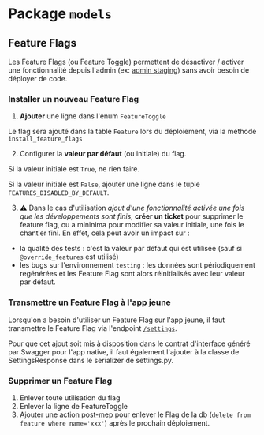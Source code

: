 # Package `models`

## Feature Flags

Les Feature Flags (ou Feature Toggle) permettent de désactiver / activer une fonctionnalité depuis l'admin (ex: [admin staging](https://backend.staging.passculture.team/pc/back-office/feature/)) sans avoir besoin de déployer de code.

### Installer un nouveau Feature Flag

1. **Ajouter** une ligne dans l'enum `FeatureToggle`

Le flag sera ajouté dans la table `Feature` lors du déploiement, via la méthode `install_feature_flags`

2. Configurer la **valeur par défaut** (ou initiale) du flag.

Si la valeur initiale est `True`, ne rien faire.

Si la valeur initiale est `False`, ajouter une ligne dans le tuple `FEATURES_DISABLED_BY_DEFAULT`.

3. ⚠️ Dans le cas d'utilisation _ajout d'une fonctionnalité activée une fois que les développements sont finis_, **créer un ticket** pour supprimer le feature flag, ou a mininima pour modifier sa valeur initiale, une fois le chantier fini. En effet, cela peut avoir un impact sur :

- la qualité des tests : c'est la valeur par défaut qui est utilisée (sauf si `@override_features` est utilisé)
- les bugs sur l'environnement `testing` : les données sont périodiquement regénérées et les Feature Flag sont alors réinitialisés avec leur valeur par défaut.

### Transmettre un Feature Flag à l'app jeune

Lorsqu'on a besoin d'utiliser un Feature Flag sur l'app jeune, il faut transmettre le Feature Flag via l'endpoint [`/settings`](https://github.com/pass-culture/pass-culture-main/blob/d4eeed54c82aa616f10473198518b636c8e19d3c/api/tests/routes/native/v1/settings_test.py#L24).

Pour que cet ajout soit mis à disposition dans le contrat d'interface généré par Swagger pour l'app native, il faut également l'ajouter à la classe de SettingsResponse dans le serializer de settings.py.

### Supprimer un Feature Flag

1. Enlever toute utilisation du flag
2. Enlever la ligne de FeatureToggle
3. Ajouter une [action post-mep](https://www.notion.so/passcultureapp/Manip-faire-pour-les-MES-MEP-MEI-1e3c8bc00b224ca18852be1d717c52e5) pour enlever le Flag de la db (`delete from feature where name='xxx'`) après le prochain déploiement.
